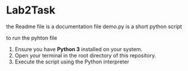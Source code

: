 # Lab2Task
the Readme file is a documentation file 
demo.py is a short python script


to run the pyhton file 

1.  Ensure you have **Python 3** installed on your system.
2.  Open your terminal in the root directory of this repository.
3.  Execute the script using the Python interpreter
